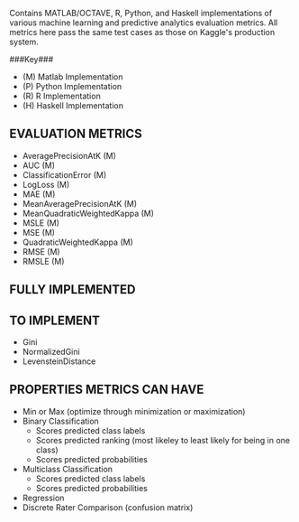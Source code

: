 Contains MATLAB/OCTAVE, R, Python, and Haskell implementations of various machine learning and predictive analytics evaluation metrics. All metrics here pass the same test cases as those on Kaggle's production system.

###Key###

 - (M) Matlab Implementation
 - (P) Python Implementation
 - (R) R Implementation
 - (H) Haskell Implementation

EVALUATION METRICS
------------------

 - AveragePrecisionAtK (M)
 - AUC (M)
 - ClassificationError (M)
 - LogLoss (M)
 - MAE (M)
 - MeanAveragePrecisionAtK (M)
 - MeanQuadraticWeightedKappa (M)
 - MSLE (M)
 - MSE (M)
 - QuadraticWeightedKappa (M)
 - RMSE (M)
 - RMSLE (M)

FULLY IMPLEMENTED
-----------------

TO IMPLEMENT
------------

 - Gini
 - NormalizedGini
 - LevensteinDistance

PROPERTIES METRICS CAN HAVE
---------------------------

 - Min or Max (optimize through minimization or maximization)
 - Binary Classification
   - Scores predicted class labels
   - Scores predicted ranking (most likeley to least likely for being in one class)
   - Scores predicted probabilities
 - Multiclass Classification
   - Scores predicted class labels
   - Scores predicted probabilities
 - Regression
 - Discrete Rater Comparison (confusion matrix)

